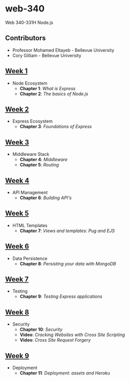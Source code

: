 # web-340
Web 340-331H Node.js

## Contributors

* Professor Mohamed Eltayeb - Bellevue University
* Cory Gilliam - Bellevue University

[Week 1](https://github.com/imaaxa/web-340/tree/master/week-1)
------
* Node Ecosystem
  * **Chapter 1**: *What is Express*
  * **Chapter 2**: *The basics of Node.js*

[Week 2](https://github.com/imaaxa/web-340/tree/master/week-2)
------
* Express Ecosystem
  * **Chapter 3**: *Foundations of Express*

[Week 3](https://github.com/imaaxa/web-340/tree/master/week-3)
------
* Middleware Stack
  * **Chapter 4**: *Middleware*
  * **Chapter 5**: *Routing*

[Week 4](https://github.com/imaaxa/web-340/tree/master/week-4)
------
* API Management
  * **Chapter 6**: *Building API's*

[Week 5](https://github.com/imaaxa/web-340/tree/master/week-5)
------
* HTML Templates
  * **Chapter 7**: *Views and templates: Pug and EJS*

[Week 6](https://github.com/imaaxa/web-340/tree/master/week-6)
------
* Data Persistence
  * **Chapter 8**: *Persisting your data with MongoDB*

[Week 7](https://github.com/imaaxa/web-340/tree/master/week-7)
------
* Testing
  * **Chapter 9**: *Testing Express applications*

[Week 8](https://github.com/imaaxa/web-340/tree/master/week-8)
------
* Security
  * **Chapter 10**: *Security*
  * **Video**: *Cracking Websites with Cross Site Scripting*
  * **Video**: *Cross Site Request Forgery*

[Week 9](https://github.com/imaaxa/web-340/tree/master/week-9)
------
* Deployment
  * **Chapter 11**: *Deployment: assets and Heroku*
